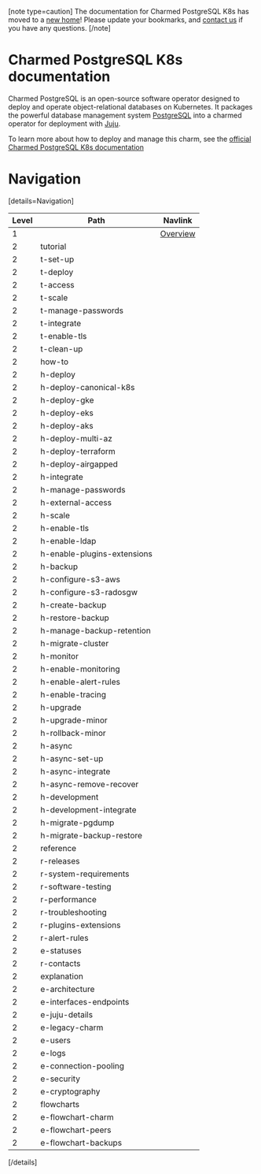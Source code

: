 [note type=caution]
The documentation for Charmed PostgreSQL K8s has moved to a [new home](https://canonical-charmed-postgresql-k8s.readthedocs-hosted.com/)! Please update your bookmarks, and [contact us](https://matrix.to/#/#charmhub-data-platform:ubuntu.com) if you have any questions.
[/note]

# Charmed PostgreSQL K8s documentation
Charmed PostgreSQL is an open-source software operator designed to deploy and operate object-relational databases on Kubernetes. It packages the powerful database management system [PostgreSQL](https://www.postgresql.org/) into a charmed operator for deployment with [Juju](https://juju.is/docs/juju).

To learn more about how to deploy and manage this charm, see the [official Charmed PostgreSQL K8s documentation](https://canonical-charmed-postgresql-k8s.readthedocs-hosted.com/)

# Navigation

[details=Navigation]

| Level | Path | Navlink |
|--------|--------|-------------|
| 1 |                | [Overview](/t/9307) |
| 2 | tutorial | [](/t/9296) |
| 2 | t-set-up | [](/t/9297) |
| 2 | t-deploy | [](/t/9298) |
| 2 | t-access | [](/t/13702) |
| 2 | t-scale | [](/t/9299) |
| 2 | t-manage-passwords | [](/t/9300) |
| 2 | t-integrate | [](/t/9301) |
| 2 | t-enable-tls | [](/t/9302) |
| 2 | t-clean-up | [](/t/9303) |
| 2 | how-to | [](/t/16767) |
| 2 | h-deploy | [](/t/16810) |
| 2 | h-deploy-canonical-k8s | [](/t/15937) |
| 2 | h-deploy-gke | [](/t/11237) |
| 2 | h-deploy-eks | [](/t/12106) |
| 2 | h-deploy-aks | [](/t/14307) |
| 2 | h-deploy-multi-az | [](/t/15678) |
| 2 | h-deploy-terraform | [](/t/14924) |
| 2 | h-deploy-airgapped | [](/t/15691) |
| 2 | h-integrate | [](/t/9594) |
| 2 | h-manage-passwords | [](/t/17860) |
| 2 | h-external-access | [](/t/15701) |
| 2 | h-scale | [](/t/9592) |
| 2 | h-enable-tls | [](/t/9593) |
| 2 | h-enable-ldap | [](/t/17189) |
| 2 | h-enable-plugins-extensions | [](/t/10907) |
| 2 | h-backup | []() |
| 2 | h-configure-s3-aws | [](/t/9595) |
| 2 | h-configure-s3-radosgw | [](/t/10316) |
| 2 | h-create-backup | [](/t/9596) |
| 2 | h-restore-backup | [](/t/9597) |
| 2 | h-manage-backup-retention | [](/t/14203) |
| 2 | h-migrate-cluster | [](/t/9598) |
| 2 | h-monitor | []() |
| 2 | h-enable-monitoring | [](/t/10812) |
| 2 | h-enable-alert-rules | [](/t/12982) |
| 2 | h-enable-tracing | [](/t/14786) |
| 2 | h-upgrade | [](/t/12092) |
| 2 | h-upgrade-minor | [](/t/12095) |
| 2 | h-rollback-minor | [](/t/12096) |
| 2 | h-async | [](/t/15413) |
| 2 | h-async-set-up | [](/t/13895) |
| 2 | h-async-integrate | [](/t/13896) |
| 2 | h-async-remove-recover | [](/t/13897) |
| 2 | h-development| []() |
| 2 | h-development-integrate | [](/t/11853) |
| 2 | h-migrate-pgdump | [](/t/12162) |
| 2 | h-migrate-backup-restore | [](/t/12161) |
| 2 | reference | [](/t/13977) |
| 2 | r-releases | [](/t/11872) |
| 2 | r-system-requirements | [](/t/11744) |
| 2 | r-software-testing | [](/t/11774) |
| 2 | r-performance | [](/t/11975) |
| 2 | r-troubleshooting | [](/t/11854) |
| 2 | r-plugins-extensions | [](/t/10945) |
| 2 | r-alert-rules | [](/t/15840) |
| 2 | e-statuses | [](/t/11855) |
| 2 | r-contacts | [](/t/11852) |
| 2 | explanation | [](/t/16769) |
| 2 | e-architecture | [](/t/11856) |
| 2 | e-interfaces-endpoints | [](/t/10252) |
| 2 | e-juju-details | [](/t/11986) |
| 2 | e-legacy-charm | [](/t/11013) |
| 2 | e-users | [](/t/10843) |
| 2 | e-logs | [](/t/12098) |
| 2 | e-connection-pooling| [](/t/15799) |
| 2 | e-security | [](/t/16850) |
| 2 | e-cryptography | [](/t/16851) |
| 2 | flowcharts | []() |
| 2 | e-flowchart-charm | [](/t/9305) |
| 2 | e-flowchart-peers | [](/t/9306) |
| 2 | e-flowchart-backups | [](/t/10248) |

[/details]

<!-- Archived
| 3 | h-upgrade-intro | [Overview](/t/12092) |
| 3 | h-upgrade-major | [Perform a major upgrade](/t/12093) |
| 3 | h-rollback-major | [Perform a major rollback](/t/12094) |

| 3 | h-deploy-microk8s | [MicroK8s](/t/11858) |

| 3 | r-revision-462-463 | [Revision 462/463](/t/16008) |
| 3 | r-revision-444-445 | [Revision 444/445](/t/15966) |
| 3 | r-revision-381-382 | [Revision 381/382](/t/15442) |
| 3 | r-revision-280-281 | [Revision 280/281](/t/14068) |
| 3 | r-revision-193 | [Revision 193](/t/13208) |
| 3 | r-revision-177 | [Revision 177](/t/12668) |
| 3 | r-revision-158 | [Revision 158](/t/11874) |
| 3 | r-revision-73 | [Revision 73](/t/11873) |
-->